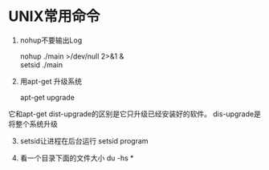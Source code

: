 # UNIX常用命令
1. nohup不要输出Log

	nohup ./main >/dev/null 2>&1 &     
	setsid ./main

2. 用apt-get 升级系统

	apt-get upgrade

它和apt-get dist-upgrade的区别是它只升级已经安装好的软件。 dis-upgrade是将整个系统升级  

3. setsid让进程在后台运行
    setsid program
    
4. 看一个目录下面的文件大小
du -hs *
